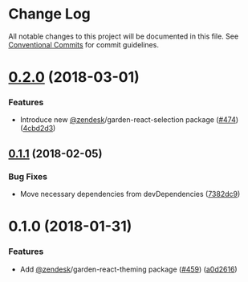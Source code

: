 # Change Log

All notable changes to this project will be documented in this file.
See [Conventional Commits](https://conventionalcommits.org) for commit guidelines.

<a name="0.2.0"></a>
# [0.2.0](https://github.com/zendeskgarden/react-components/compare/@zendesk/garden-react-theming@0.1.1...@zendesk/garden-react-theming@0.2.0) (2018-03-01)


### Features

* Introduce new [@zendesk](https://github.com/zendesk)/garden-react-selection package ([#474](https://github.com/zendeskgarden/react-components/issues/474)) ([4cbd2d3](https://github.com/zendeskgarden/react-components/commit/4cbd2d3))




<a name="0.1.1"></a>

## [0.1.1](https://github.com/zendeskgarden/react-components/compare/@zendesk/garden-react-theming@0.1.0...@zendesk/garden-react-theming@0.1.1) (2018-02-05)

### Bug Fixes

* Move necessary dependencies from devDependencies ([7382dc9](https://github.com/zendeskgarden/react-components/commit/7382dc9))

<a name="0.1.0"></a>

# 0.1.0 (2018-01-31)

### Features

* Add [@zendesk](https://github.com/zendesk)/garden-react-theming package ([#459](https://github.com/zendeskgarden/react-components/issues/459)) ([a0d2616](https://github.com/zendeskgarden/react-components/commit/a0d2616))
